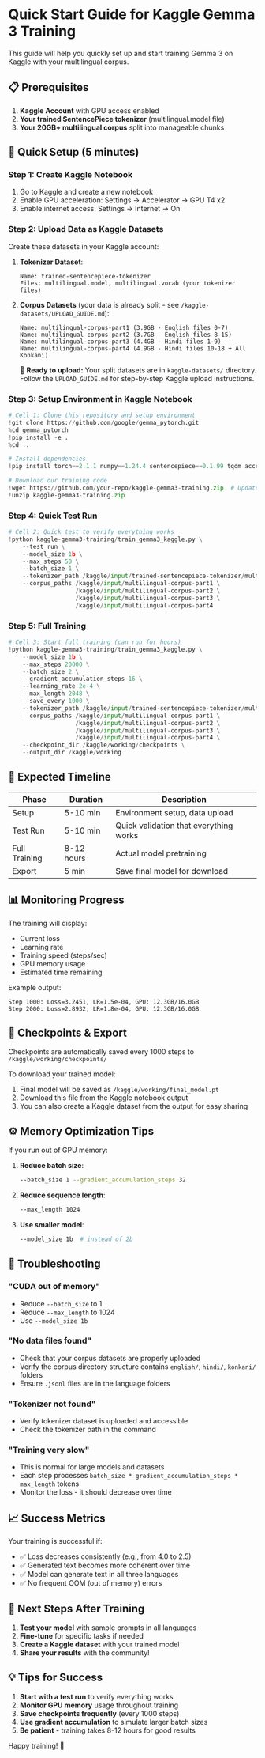 # Quick Start Guide for Kaggle Gemma 3 Training

This guide will help you quickly set up and start training Gemma 3 on Kaggle with your multilingual corpus.

## 📋 Prerequisites

1. **Kaggle Account** with GPU access enabled
2. **Your trained SentencePiece tokenizer** (multilingual.model file)
3. **Your 20GB+ multilingual corpus** split into manageable chunks

## 🚀 Quick Setup (5 minutes)

### Step 1: Create Kaggle Notebook
1. Go to Kaggle and create a new notebook
2. Enable GPU acceleration: Settings → Accelerator → GPU T4 x2
3. Enable internet access: Settings → Internet → On

### Step 2: Upload Data as Kaggle Datasets

Create these datasets in your Kaggle account:

1. **Tokenizer Dataset**:
   ```
   Name: trained-sentencepiece-tokenizer
   Files: multilingual.model, multilingual.vocab (your tokenizer files)
   ```

2. **Corpus Datasets** (your data is already split - see `/kaggle-datasets/UPLOAD_GUIDE.md`):
   ```
   Name: multilingual-corpus-part1 (3.9GB - English files 0-7)
   Name: multilingual-corpus-part2 (3.7GB - English files 8-15) 
   Name: multilingual-corpus-part3 (4.4GB - Hindi files 1-9)
   Name: multilingual-corpus-part4 (4.9GB - Hindi files 10-18 + All Konkani)
   ```
   
   📁 **Ready to upload:** Your split datasets are in `kaggle-datasets/` directory.
   Follow the `UPLOAD_GUIDE.md` for step-by-step Kaggle upload instructions.

### Step 3: Setup Environment in Kaggle Notebook

```python
# Cell 1: Clone this repository and setup environment
!git clone https://github.com/google/gemma_pytorch.git
%cd gemma_pytorch
!pip install -e .
%cd ..

# Install dependencies
!pip install torch==2.1.1 numpy==1.24.4 sentencepiece==0.1.99 tqdm accelerate

# Download our training code
!wget https://github.com/your-repo/kaggle-gemma3-training.zip  # Update with actual URL
!unzip kaggle-gemma3-training.zip
```

### Step 4: Quick Test Run

```python
# Cell 2: Quick test to verify everything works
!python kaggle-gemma3-training/train_gemma3_kaggle.py \
    --test_run \
    --model_size 1b \
    --max_steps 50 \
    --batch_size 1 \
    --tokenizer_path /kaggle/input/trained-sentencepiece-tokenizer/multilingual.model \
    --corpus_paths /kaggle/input/multilingual-corpus-part1 \
                   /kaggle/input/multilingual-corpus-part2 \
                   /kaggle/input/multilingual-corpus-part3 \
                   /kaggle/input/multilingual-corpus-part4
```

### Step 5: Full Training

```python
# Cell 3: Start full training (can run for hours)
!python kaggle-gemma3-training/train_gemma3_kaggle.py \
    --model_size 1b \
    --max_steps 20000 \
    --batch_size 2 \
    --gradient_accumulation_steps 16 \
    --learning_rate 2e-4 \
    --max_length 2048 \
    --save_every 1000 \
    --tokenizer_path /kaggle/input/trained-sentencepiece-tokenizer/multilingual.model \
    --corpus_paths /kaggle/input/multilingual-corpus-part1 \
                   /kaggle/input/multilingual-corpus-part2 \
                   /kaggle/input/multilingual-corpus-part3 \
                   /kaggle/input/multilingual-corpus-part4 \
    --checkpoint_dir /kaggle/working/checkpoints \
    --output_dir /kaggle/working
```

## 🎯 Expected Timeline

| Phase | Duration | Description |
|-------|----------|-------------|
| Setup | 5-10 min | Environment setup, data upload |
| Test Run | 5-10 min | Quick validation that everything works |
| Full Training | 8-12 hours | Actual model pretraining |
| Export | 5 min | Save final model for download |

## 📊 Monitoring Progress

The training will display:
- Current loss
- Learning rate
- Training speed (steps/sec)
- GPU memory usage
- Estimated time remaining

Example output:
```
Step 1000: Loss=3.2451, LR=1.5e-04, GPU: 12.3GB/16.0GB
Step 2000: Loss=2.8932, LR=1.8e-04, GPU: 12.3GB/16.0GB
```

## 💾 Checkpoints & Export

Checkpoints are automatically saved every 1000 steps to `/kaggle/working/checkpoints/`

To download your trained model:
1. Final model will be saved as `/kaggle/working/final_model.pt`
2. Download this file from the Kaggle notebook output
3. You can also create a Kaggle dataset from the output for easy sharing

## ⚙️ Memory Optimization Tips

If you run out of GPU memory:

1. **Reduce batch size**:
   ```bash
   --batch_size 1 --gradient_accumulation_steps 32
   ```

2. **Reduce sequence length**:
   ```bash
   --max_length 1024
   ```

3. **Use smaller model**:
   ```bash
   --model_size 1b  # instead of 2b
   ```

## 🔧 Troubleshooting

### "CUDA out of memory"
- Reduce `--batch_size` to 1
- Reduce `--max_length` to 1024
- Use `--model_size 1b`

### "No data files found"
- Check that your corpus datasets are properly uploaded
- Verify the corpus directory structure contains `english/`, `hindi/`, `konkani/` folders
- Ensure `.jsonl` files are in the language folders

### "Tokenizer not found"
- Verify tokenizer dataset is uploaded and accessible
- Check the tokenizer path in the command

### "Training very slow"
- This is normal for large models and datasets
- Each step processes `batch_size * gradient_accumulation_steps * max_length` tokens
- Monitor the loss - it should decrease over time

## 📈 Success Metrics

Your training is successful if:
- ✅ Loss decreases consistently (e.g., from 4.0 to 2.5)
- ✅ Generated text becomes more coherent over time
- ✅ Model can generate text in all three languages
- ✅ No frequent OOM (out of memory) errors

## 🎉 Next Steps After Training

1. **Test your model** with sample prompts in all languages
2. **Fine-tune** for specific tasks if needed
3. **Create a Kaggle dataset** with your trained model
4. **Share your results** with the community!

## 💡 Tips for Success

1. **Start with a test run** to verify everything works
2. **Monitor GPU memory** usage throughout training
3. **Save checkpoints frequently** (every 1000 steps)
4. **Use gradient accumulation** to simulate larger batch sizes
5. **Be patient** - training takes 8-12 hours for good results

Happy training! 🚀
